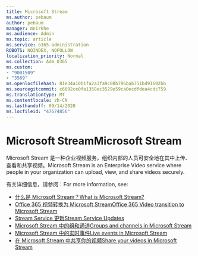 ```yaml
---
title: Microsoft Stream
ms.author: pebaum
author: pebaum
manager: mnirkhe
ms.audience: Admin
ms.topic: article
ms.service: o365-administration
ROBOTS: NOINDEX, NOFOLLOW
localization_priority: Normal
ms.collection: Adm_O365
ms.custom:
- "9001509"
- "3569"
ms.openlocfilehash: 81e34a10b1fa2a3fa9c08b796bab751bd91602bb
ms.sourcegitcommit: c6692ce0fa1358ec3529e59ca0ecdfdea4cdc759
ms.translationtype: MT
ms.contentlocale: zh-CN
ms.lasthandoff: 09/14/2020
ms.locfileid: "47674856"
---
```

# <a name="microsoft-stream"></a><span data-ttu-id="76a0b-102">Microsoft Stream</span><span class="sxs-lookup"><span data-stu-id="76a0b-102">Microsoft Stream</span></span>

<span data-ttu-id="76a0b-103">Microsoft Stream 是一种企业视频服务，组织内部的人员可安全地在其中上传、查看和共享视频。</span><span class="sxs-lookup"><span data-stu-id="76a0b-103">Microsoft Stream is an Enterprise Video service where people in your organization can upload, view, and share videos securely.</span></span> 

<span data-ttu-id="76a0b-104">有关详细信息，请参阅：</span><span class="sxs-lookup"><span data-stu-id="76a0b-104">For more information, see:</span></span>

- [<span data-ttu-id="76a0b-105">什么是 Microsoft Stream？</span><span class="sxs-lookup"><span data-stu-id="76a0b-105">What is Microsoft Stream?</span></span>](https://docs.microsoft.com/stream/overview)
- [<span data-ttu-id="76a0b-106">Office 365 视频转换为 Microsoft Stream</span><span class="sxs-lookup"><span data-stu-id="76a0b-106">Office 365 Video transition to Microsoft Stream</span></span>](https://docs.microsoft.com/stream/migrate-from-office-365)
- [<span data-ttu-id="76a0b-107">Stream Service 更新</span><span class="sxs-lookup"><span data-stu-id="76a0b-107">Stream Service Updates</span></span>](https://techcommunity.microsoft.com/t5/microsoft-stream-service-updates/bd-p/StreamAnnouncements)
- [<span data-ttu-id="76a0b-108">Microsoft Stream 中的组和通道</span><span class="sxs-lookup"><span data-stu-id="76a0b-108">Groups and channels in Microsoft Stream</span></span>](https://docs.microsoft.com/stream/groups-channels-organization)
- [<span data-ttu-id="76a0b-109">Microsoft Stream 中的实时事件</span><span class="sxs-lookup"><span data-stu-id="76a0b-109">Live events in Microsoft Stream</span></span>](https://docs.microsoft.com/stream/live-event-overview)
- [<span data-ttu-id="76a0b-110">在 Microsoft Stream 中共享你的视频</span><span class="sxs-lookup"><span data-stu-id="76a0b-110">Share your videos in Microsoft Stream</span></span>](https://docs.microsoft.com/stream/portal-share-video)
